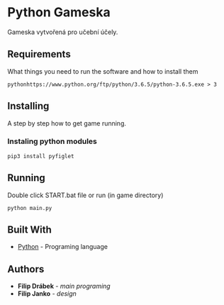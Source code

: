 # Python Gameska

Gameska vytvořená pro učební účely.


## Requirements

What things you need to run the software and how to install them
```
pythonhttps://www.python.org/ftp/python/3.6.5/python-3.6.5.exe > 3
```

## Installing

A step by step how to get game running.
###  Instaling python modules

```
pip3 install pyfiglet
```

## Running
Double click START.bat file 
or run (in game directory)
```
python main.py
```

## Built With

* [Python](https://www.python.org/) - Programing language



## Authors

* **Filip Drábek** - *main programing*
*  **Filip Janko** - *design*
